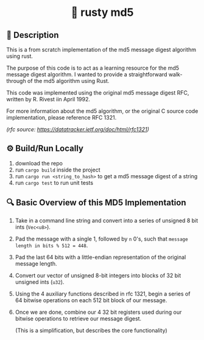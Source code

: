 <h1 align="center">🦀 rusty md5 </h1>

## 📝 Description
This is a from scratch implementation of the md5 message digest algorithm using
rust. 

The purpose of this code is to act as a learning resource
for the md5 message digest algorithm. I wanted to provide
a straightforward walk-through of the md5 algorithm using
Rust.

This code was implemented using the original md5 message digest
RFC, written by R. Rivest iin April 1992.

For more information about the md5 algorithm, or the original C
source code implementation, please reference RFC 1321.

*(rfc source: https://datatracker.ietf.org/doc/html/rfc1321)*


## ⚙️ Build/Run Locally
1. download the repo
2. run `cargo build` inside the project
3. run `cargo run <string_to_hash>` to get a md5 
   message digest of a string
4. run `cargo test` to run unit tests


## 🔍 Basic Overview of this MD5 Implementation

1. Take in a command line string and convert into a series of unsigned 8 bit ints (`Vec<u8>`).
2. Pad the message with a single 1, followed by `n` 0's, such that `message length in bits % 512 = 448`.
3. Pad the last 64 bits with a little-endian representation of the original message length.
4. Convert our vector of unsigned 8-bit integers into blocks of 32 bit unsigned ints (`u32`).
5. Using the 4 auxiliary functions described in rfc 1321, begin a series of 64 bitwise operations on each 512 bit
   block of our message.
6. Once we are done, combine our 4 32 bit registers used during our bitwise operations to retrieve our message digest.
   
   (This is a simplification, but describes the core functionality)

